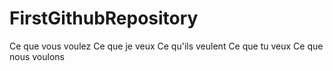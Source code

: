 # FirstGithubRepository
Ce que vous voulez
Ce que je veux
Ce qu'ils veulent
Ce que tu veux
Ce que nous voulons
